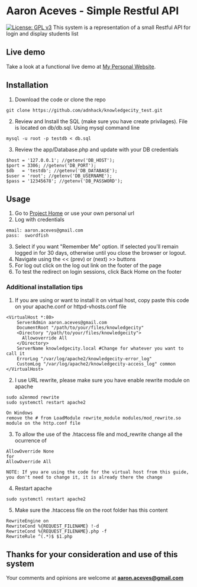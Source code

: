 # Aaron Aceves - Simple Restful API
 [![License: GPL v3](https://img.shields.io/badge/License-GPLv3-blue.svg)](https://www.gnu.org/licenses/gpl-3.0)
This system is a representation of a small Restful API for login and display students list

## Live demo
Take a look at a functional live demo at [My Personal Website](http://www.adnhack.com/knowledgecity).

## Installation

1. Download the code or clone the repo
```
git clone https://github.com/adnhack/knowledgecity_test.git
```

2. Review and Install the SQL (make sure you have create privilages). File is located on db/db.sql. Using mysql command line
```
mysql -u root -p testdb < db.sql
```

3. Review the app/Database.php and update with your DB credentials
```
$host = '127.0.0.1'; //getenv('DB_HOST');
$port = 3306; //getenv('DB_PORT');
$db   = 'testdb'; //getenv('DB_DATABASE');
$user = 'root'; //getenv('DB_USERNAME');
$pass = '12345678'; //getenv('DB_PASSWORD');
```

## Usage

1. Go to [Project Home](http://www.adnhack.com/knowledgecity) or use your own personal url
2. Log with credentials
```
email: aaron.aceves@gmail.com
pass:  swordfish
```
3. Select if you want "Remember Me" option. If selected you'll remain logged in for 30 days, otherwise until you close the browser or logout.
4. Navigate using the << (prev) or (next) >> buttons
5. For log out click on the log out link on the footer of the page
6. To test the redirect on login sessions, click Back Home on the footer

### Additional installation tips
1. If you are using or want to install it on virtual host, copy paste this code on your apache.conf or httpd-vhosts.conf file
```
<VirtualHost *:80>
    ServerAdmin aaron.aceves@gmail.com
    DocumentRoot "/path/to/your/files/knowledgecity"
    <Directory "/path/to/your/files/knowledgecity">
      Allowoverride All
    </Directory>
    ServerName knowledgecity.local #Change for whatever you want to call it
    ErrorLog "/var/log/apache2/knowledgecity-error_log"
    CustomLog "/var/log/apache2/knowledgecity-access_log" common
</VirtualHost>
```
2. I use URL rewrite, please make sure you have enable rewrite module on apache
```
sudo a2enmod rewrite
sudo systemctl restart apache2

On Windows
remove the # from LoadModule rewrite_module modules/mod_rewrite.so module on the http.conf file

```
3. To allow the use of the .htaccess file and mod_rewrite change all the ocurrence of
```
AllowOverride None
for
AllowOverride All

NOTE: If you are using the code for the virtual host from this guide, you don't need to change it, it is already there the change
```
4. Restart apache 
```
sudo systemctl restart apache2
```
5. Make sure the .htaccess file on the root folder has this content
```
RewriteEngine on
RewriteCond %{REQUEST_FILENAME} !-d
RewriteCond %{REQUEST_FILENAME}.php -f
RewriteRule ^(.*)$ $1.php
```

## Thanks for your consideration and use of this system
Your comments and opinions are welcome at **aaron.aceves@gmail.com**
